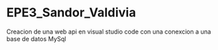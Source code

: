 # EPE3_Sandor_Valdivia
Creacion de una web api en visual studio code con una conexcion a una base de datos MySql
